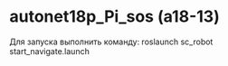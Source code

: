 # autonet18p_Pi_sos (a18-13)

Для запуска выполнить команду:
roslaunch sc_robot start_navigate.launch
